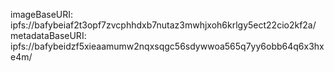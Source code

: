 imageBaseURI: ipfs://bafybeiaf2t3opf7zvcphhdxb7nutaz3mwhjxoh6krlgy5ect22cio2kf2a/
metadataBaseURI: ipfs://bafybeidzf5xieaamumw2nqxsqgc56sdywwoa565q7yy6obb64q6x3hxe4m/